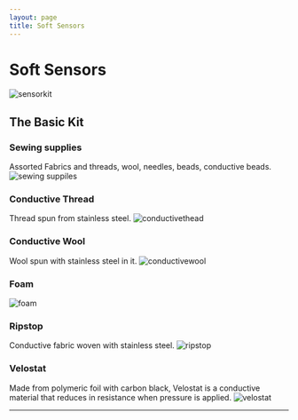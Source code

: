 ```yaml
---
layout: page
title: Soft Sensors
---
```


# Soft Sensors

![sensorkit](img/softsensors/sensorkit.jpg)
  
  
## The Basic Kit  
  
  
### Sewing supplies
Assorted Fabrics and threads, wool, needles, beads, conductive beads.
![sewing suppiles](img/softsensors/sewingsupplies.jpg)
  
### Conductive Thread  
Thread spun from stainless steel.
![conductivethead](img/softsensors/conductivethead.jpg)
  
### Conductive Wool  
Wool spun with stainless steel in it.
![conductivewool](img/softsensors/conductivewool.jpg)
  
### Foam
![foam](img/softsensors/foam.jpg)
  
### Ripstop
Conductive fabric woven with stainless steel.
![ripstop](img/softsensors/ripstop.jpg)
  
### Velostat
Made from polymeric foil with carbon black, Velostat is a conductive material that reduces in resistance when pressure is applied. 
![velostat](img/softsensors/velostat.jpg)
  
***

